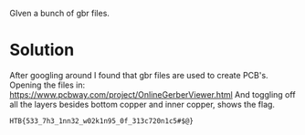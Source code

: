 GIven a bunch of gbr files.

# Solution
After googling around I found that gbr files are used to create PCB's. Opening the files in: https://www.pcbway.com/project/OnlineGerberViewer.html And toggling off all the layers besides bottom copper and inner copper, shows the flag.
```
HTB{533_7h3_1nn32_w02k1n95_0f_313c720n1c5#$@}
```